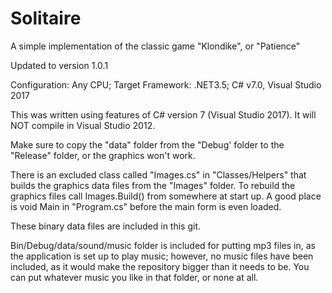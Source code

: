 # Solitaire
A simple implementation of the classic game "Klondike", or "Patience"

Updated to version 1.0.1

Configuration: Any CPU; Target Framework: .NET3.5; C# v7.0, Visual Studio 2017

This was written using features of C# version 7 (Visual Studio 2017). It will NOT compile in Visual Studio 2012.

Make sure to copy the "data" folder from the "Debug' folder to the "Release" folder, or the graphics won't work.

There is an excluded class called "Images.cs" in "Classes/Helpers" that builds the graphics data files from the "Images" folder. To rebuild the graphics files call Images.Build() from somewhere at start up. A good place is void Main in "Program.cs" before the main form is even loaded.

These binary data files are included in this git.

Bin/Debug/data/sound/music folder is included for putting mp3 files in, as the application is set up to play music; however, no music files have been included, as it would make the repository bigger than it needs to be. You can put whatever music you like in that folder, or none at all.
